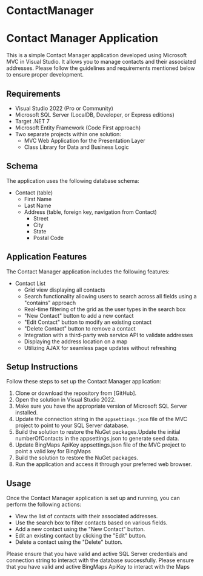 # ContactManager

# Contact Manager Application

This is a simple Contact Manager application developed using Microsoft MVC in Visual Studio. It allows you to manage contacts and their associated addresses. Please follow the guidelines and requirements mentioned below to ensure proper development.

## Requirements

- Visual Studio 2022 (Pro or Community)
- Microsoft SQL Server (LocalDB, Developer, or Express editions)
- Target .NET 7
- Microsoft Entity Framework (Code First approach)
- Two separate projects within one solution:
  - MVC Web Application for the Presentation Layer
  - Class Library for Data and Business Logic

## Schema

The application uses the following database schema:

- Contact (table)
  - First Name
  - Last Name
  - Address (table, foreign key, navigation from Contact)
    - Street
    - City
    - State
    - Postal Code

## Application Features

The Contact Manager application includes the following features:

- Contact List
  - Grid view displaying all contacts
  - Search functionality allowing users to search across all fields using a "contains" approach
  - Real-time filtering of the grid as the user types in the search box
  - "New Contact" button to add a new contact
  - "Edit Contact" button to modify an existing contact
  - "Delete Contact" button to remove a contact
  - Integration with a third-party web service API to validate addresses
  - Displaying the address location on a map
  - Utilizing AJAX for seamless page updates without refreshing

## Setup Instructions

Follow these steps to set up the Contact Manager application:

1. Clone or download the repository from [GitHub].
2. Open the solution in Visual Studio 2022.
3. Make sure you have the appropriate version of Microsoft SQL Server installed.
4. Update the connection string in the `appsettings.json` file of the MVC project to point to your SQL Server database.
5. Build the solution to restore the NuGet packages.Update the initial numberOfContacts in the appsettings.json to generate seed data.
6. Update BingMaps ApiKey appsettings.json file of the MVC project to point a valid key for BingMaps
7. Build the solution to restore the NuGet packages.
8. Run the application and access it through your preferred web browser.

## Usage

Once the Contact Manager application is set up and running, you can perform the following actions:

- View the list of contacts with their associated addresses.
- Use the search box to filter contacts based on various fields.
- Add a new contact using the "New Contact" button.
- Edit an existing contact by clicking the "Edit" button.
- Delete a contact using the "Delete" button.

Please ensure that you have valid and active SQL Server credentials and connection string to interact with the database successfully.
Please ensure that you have valid and active BingMaps ApiKey to interact with the Maps

